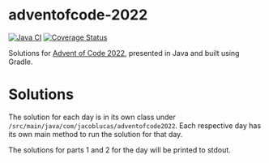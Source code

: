 # adventofcode-2022
[![Java CI](https://github.com/jacob-lucas/adventofcode-2022/actions/workflows/gradle.yml/badge.svg)](https://github.com/jacob-lucas/adventofcode-2022/actions/workflows/gradle.yml)
[![Coverage Status](https://coveralls.io/repos/github/jacob-lucas/adventofcode-2022/badge.svg?branch=main)](https://coveralls.io/github/jacob-lucas/adventofcode-2022?branch=main)

Solutions for [Advent of Code 2022](https://adventofcode.com/2022), presented in Java and built using Gradle.

# Solutions
The solution for each day is in its own class under `/src/main/java/com/jacoblucas/adventofcode2022`. Each respective day has its own main method to run the solution for that day.

The solutions for parts 1 and 2 for the day will be printed to stdout.

